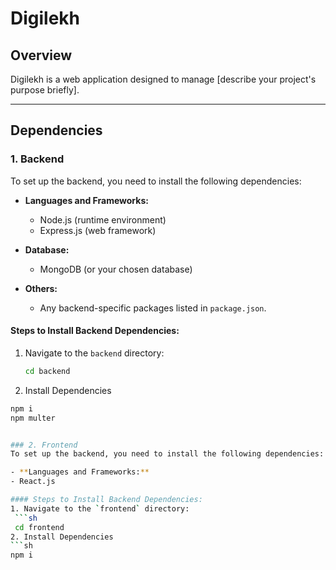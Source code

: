 # Digilekh

## Overview
Digilekh is a web application designed to manage [describe your project's purpose briefly].

---

## Dependencies

### 1. Backend
To set up the backend, you need to install the following dependencies:

- **Languages and Frameworks:**
  - Node.js (runtime environment)
  - Express.js (web framework)

- **Database:**
  - MongoDB (or your chosen database)

- **Others:**
  - Any backend-specific packages listed in `package.json`.

#### Steps to Install Backend Dependencies:
1. Navigate to the `backend` directory:
   ```sh
   cd backend
2. Install Dependencies
  ```sh
  npm i
  npm multer


### 2. Frontend
To set up the backend, you need to install the following dependencies:

- **Languages and Frameworks:**
  - React.js

#### Steps to Install Backend Dependencies:
1. Navigate to the `frontend` directory:
   ```sh
   cd frontend
2. Install Dependencies
  ```sh
  npm i
  

